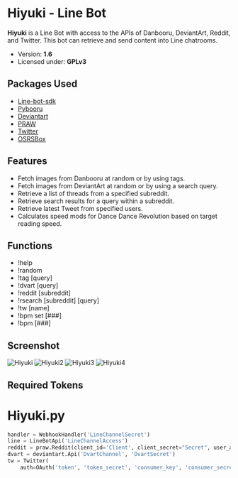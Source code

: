 ﻿# Hiyuki - Line Bot

**Hiyuki** is a Line Bot with access to the APIs of Danbooru, DeviantArt, Reddit, and Twitter. This bot can retrieve and send content into Line chatrooms.

- Version: **1.6**
- Licensed under: **GPLv3**

## Packages Used
- [Line-bot-sdk](https://github.com/line/line-bot-sdk-python)
- [Pybooru](https://github.com/LuqueDaniel/pybooru)
- [Deviantart](https://github.com/neighbordog/deviantart)
- [PRAW](https://github.com/praw-dev/praw)
- [Twitter](https://github.com/sixohsix/twitter)
- [OSRSBox](https://www.osrsbox.com/projects/osrsbox-db/)

## Features
- Fetch images from Danbooru at random or by using tags.
- Fetch images from DeviantArt at random or by using a search query.
- Retrieve a list of threads from a specified subreddit.
- Retrieve search results for a query within a subreddit.
- Retrieve latest Tweet from specified users.
- Calculates speed mods for Dance Dance Revolution based on target reading speed.

## Functions
- !help
- !random
- !tag [query]
- !dvart [query]
- !reddit [subreddit]
- !rsearch [subreddit] [query]
- !tw [name]
- !bpm set [###]
- !bpm [###]

## Screenshot
![Hiyuki](https://user-images.githubusercontent.com/45186205/53592449-4d3b2180-3b64-11e9-8f4f-4cd2df470bd5.png)
![Hiyuki2](https://user-images.githubusercontent.com/45186205/55526651-df52b000-5663-11e9-9190-8a573ea29b5c.png)
![Hiyuki3](https://user-images.githubusercontent.com/45186205/55526748-280a6900-5664-11e9-8509-c4a3aa4cd26b.png)
![Hiyuki4](https://user-images.githubusercontent.com/45186205/55527029-5a689600-5665-11e9-9d10-d08ac47d3019.png)

## Required Tokens
# Hiyuki.py
```python
handler = WebhookHandler('LineChannelSecret')
line = LineBotApi('LineChannelAccess')
reddit = praw.Reddit(client_id='Client', client_secret="Secret", user_agent='UserAgent')
dvart = deviantart.Api('DvartChannel', 'DvartSecret')
tw = Twitter(
    auth=OAuth('token', 'token_secret', 'consumer_key', 'consumer_secret'))
```
